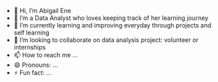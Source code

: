 - 👋 Hi, I’m Abigail Ene 
- 👀 I’m a Data Analyst who loves keeping track of her learning journey 
- 🌱 I’m currently learning and improving everyday through projects and self learning 
- 💞️ I’m looking to collaborate on data analysis project: volunteer or internships
- 📫 How to reach me ...
- 😄 Pronouns: ...
- ⚡ Fun fact: ...

<!---
Abbythedataanalyst/Abbythedataanalyst is a ✨ special ✨ repository because its `README.md` (this file) appears on your GitHub profile.
You can click the Preview link to take a look at your changes.
--->
